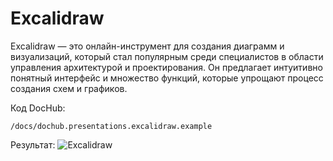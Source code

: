 # Excalidraw

Excalidraw — это онлайн-инструмент для создания диаграмм и визуализаций, который стал популярным среди специалистов в области управления архитектурой и проектирования.
Он предлагает интуитивно понятный интерфейс и множество функций, которые упрощают процесс создания схем и графиков.

Код DocHub:
```code-frame
/docs/dochub.presentations.excalidraw.example
```

Результат:
![Excalidraw](@document/dochub.presentations.excalidraw.example)